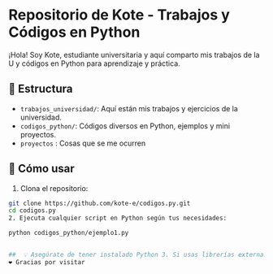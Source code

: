 # Repositorio de Kote - Trabajos y Códigos en Python
¡Hola! Soy Kote, estudiante universitaria y aquí comparto mis trabajos de la U y códigos en Python para aprendizaje y práctica.

## 📁 Estructura

- `trabajos_universidad/`: Aquí están mis trabajos y ejercicios de la universidad.
- `codigos_python/`: Códigos diversos en Python, ejemplos y mini proyectos.
- `proyectos` : Cosas que se me ocurren

## 🚀 Cómo usar

1. Clona el repositorio:
```bash
git clone https://github.com/kote-e/codigos.py.git
cd codigos.py
2. Ejecuta cualquier script en Python según tus necesidades:

python codigos_python/ejemplo1.py


##  💡 Asegúrate de tener instalado Python 3. Si usas librerías externas, puedes revisar requirements.txt.
❤️ Gracias por visitar
